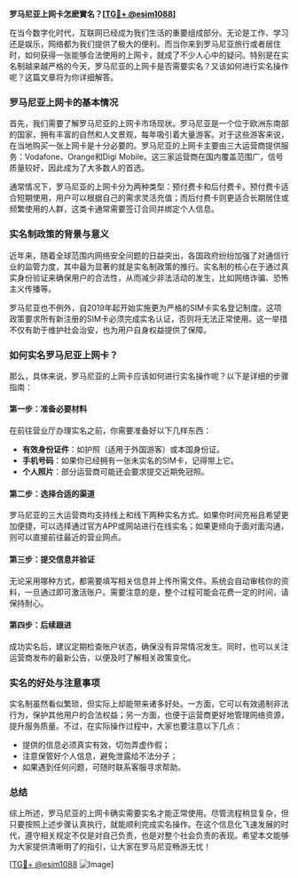 **罗马尼亚上网卡怎麽實名？[[TG💪+ @esim1088](https://t.me/s/esim1088)]**

在当今数字化时代，互联网已经成为我们生活的重要组成部分。无论是工作、学习还是娱乐，网络都为我们提供了极大的便利。而当你来到罗马尼亚旅行或者居住时，如何获得一张能够合法使用的上网卡，就成了不少人心中的疑问。特别是在实名制越来越严格的今天，罗马尼亚的上网卡是否需要实名？又该如何进行实名操作呢？这篇文章将为你详细解答。

### 罗马尼亚上网卡的基本情况

首先，我们需要了解罗马尼亚的上网卡市场现状。罗马尼亚是一个位于欧洲东南部的国家，拥有丰富的自然和人文景观，每年吸引着大量游客。对于这些游客来说，在当地购买一张上网卡是十分必要的。罗马尼亚的上网卡主要由三大运营商提供服务：Vodafone、Orange和Digi Mobile。这三家运营商在国内覆盖范围广，信号质量较好，因此成为了大多数人的首选。

通常情况下，罗马尼亚的上网卡分为两种类型：预付费卡和后付费卡。预付费卡适合短期使用，用户可以根据自己的需求灵活充值；而后付费卡则更适合长期居住或频繁使用的人群，这类卡通常需要签订合同并绑定个人信息。

### 实名制政策的背景与意义

近年来，随着全球范围内网络安全问题的日益突出，各国政府纷纷加强了对通信行业的监管力度，其中最为显著的就是实名制政策的推行。实名制的核心在于通过真实身份验证来确保用户的合法性，从而减少非法活动的发生，比如网络诈骗、恐怖主义传播等。

罗马尼亚也不例外，自2019年起开始实施更为严格的SIM卡实名登记制度。这项政策要求所有新注册的SIM卡必须完成实名认证，否则将无法正常使用。这一举措不仅有助于维护社会治安，也为用户自身权益提供了保障。

### 如何实名罗马尼亚上网卡？

那么，具体来说，罗马尼亚的上网卡应该如何进行实名操作呢？以下是详细的步骤指南：

#### 第一步：准备必要材料
在前往营业厅办理实名之前，你需要准备好以下几样东西：
- **有效身份证件**：如护照（适用于外国游客）或本国身份证。
- **手机号码**：如果你已经拥有一张未实名的SIM卡，记得带上它。
- **个人照片**：部分运营商可能还会要求提交近期免冠照。

#### 第二步：选择合适的渠道
罗马尼亚的三大运营商均支持线上和线下两种实名方式。如果你时间充裕且希望更加便捷，可以选择通过官方APP或网站进行在线实名；如果更倾向于面对面沟通，则可以直接前往最近的营业网点。

#### 第三步：提交信息并验证
无论采用哪种方式，都需要填写相关信息并上传所需文件。系统会自动审核你的资料，一旦通过即可激活账户。需要注意的是，整个过程可能会花费一定的时间，请保持耐心。

#### 第四步：后续跟进
成功实名后，建议定期检查账户状态，确保没有异常情况发生。同时，也可以关注运营商发布的最新公告，以便及时了解相关政策变化。

### 实名的好处与注意事项

实名制虽然看似繁琐，但实际上却能带来诸多好处。一方面，它可以有效遏制非法行为，保护其他用户的合法权益；另一方面，也便于运营商更好地管理网络资源，提升服务质量。不过，在实际操作过程中，大家也要注意以下几点：

- 提供的信息必须真实有效，切勿弄虚作假；
- 注意保管好个人信息，避免泄露给不法分子；
- 如果遇到任何问题，可随时联系客服寻求帮助。

### 总结

综上所述，罗马尼亚的上网卡确实需要实名才能正常使用。尽管流程稍显复杂，但只要按照上述步骤认真执行，就能顺利完成实名操作。在这个信息化飞速发展的时代，遵守相关规定不仅是对自己负责，也是对整个社会负责的表现。希望本文能够为大家提供清晰明了的指引，让大家在罗马尼亚畅游无忧！

[[TG💪+ @esim1088](https://t.me/s/esim1088) ![Image](https://i.postimg.cc/4NQfJmqS/Snipaste-2025-05-13-00-14-12.png)]